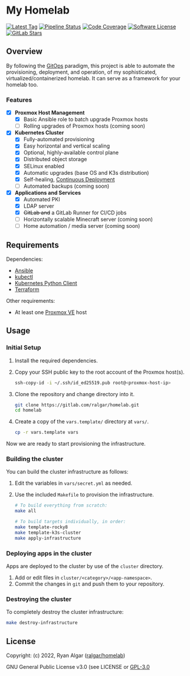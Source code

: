 # My Homelab

[![Latest Tag](https://img.shields.io/github/v/tag/ralgar/homelab?style=for-the-badge&logo=semver&logoColor=white)](https://github.com/ralgar/homelab/tags)
[![Pipeline Status](https://img.shields.io/gitlab/pipeline-status/ralgar/homelab?branch=feature%2Fk8s-rework&label=Pipeline&logo=gitlab&style=for-the-badge)](https://gitlab.com/ralgar/homelab/-/pipelines)
[![Code Coverage](https://img.shields.io/gitlab/coverage/ralgar/homelab/master?label=Coverage&logo=gitlab&style=for-the-badge)](https://gitlab.com/ralgar/homelab)
[![Software License](https://img.shields.io/badge/License-GPL--3.0-orange?style=for-the-badge&logo=gnu&logoColor=white)](https://www.gnu.org/licenses/gpl-3.0.html)
[![GitLab Stars](https://img.shields.io/gitlab/stars/ralgar/homelab?color=gold&label=Stars&logo=gitlab&style=for-the-badge)](https://gitlab.com/ralgar/homelab)

## Overview

By following the [GitOps](https://about.gitlab.com/topics/gitops) paradigm, this
 project is able to automate the provisioning, deployment, and operation, of my
 sophisticated, virtualized/containerized homelab. It can serve as a framework
 for your homelab too.

### Features

- [x] **Proxmox Host Management**
  - [x] Basic Ansible role to batch upgrade Proxmox hosts
  - [ ] Rolling upgrades of Proxmox hosts (coming soon)
- [x] **Kubernetes Cluster**
  - [x] Fully-automated provisioning
  - [x] Easy horizontal and vertical scaling
  - [x] Optional, highly-available control plane
  - [x] Distributed object storage
  - [x] SELinux enabled
  - [x] Automatic upgrades (base OS and K3s distribution)
  - [x] Self-healing, [Continuous Deployment](https://about.gitlab.com/blog/2016/08/05/continuous-integration-delivery-and-deployment-with-gitlab)
  - [ ] Automated backups (coming soon)
- [x] **Applications and Services**
  - [x] Automated PKI
  - [x] LDAP server
  - [x] ~~GitLab and~~ a GitLab Runner for CI/CD jobs
  - [ ] Horizontally scalable Minecraft server (coming soon)
  - [ ] Home automation / media server (coming soon)

## Requirements

Dependencies:

- [Ansible](https://www.ansible.com/)
- [kubectl](https://kubernetes.io/docs/reference/kubectl/)
- [Kubernetes Python Client](https://github.com/kubernetes-client/python/)
- [Terraform](https://www.terraform.io/)

Other requirements:

- At least one [Proxmox VE](https://www.proxmox.com/) host

## Usage

### Initial Setup

1. Install the required dependencies.
1. Copy your SSH public key to the root account of the Proxmox host(s).

   ```sh
   ssh-copy-id -i ~/.ssh/id_ed25519.pub root@<proxmox-host-ip>
   ```

1. Clone the repository and change directory into it.

   ```sh
   git clone https://gitlab.com/ralgar/homelab.git
   cd homelab
   ```

1. Create a copy of the `vars.template/` directory at `vars/`.

   ```sh
   cp -r vars.template vars
   ```

Now we are ready to start provisioning the infrastructure.

### Building the cluster

You can build the cluster infrastructure as follows:

1. Edit the variables in `vars/secret.yml` as needed.
1. Use the included `Makefile` to provision the infrastructure.

   ```sh
   # To build everything from scratch:
   make all

   # To build targets individually, in order:
   make template-rocky8
   make template-k3s-cluster
   make apply-infrastructure
   ```

### Deploying apps in the cluster

Apps are deployed to the cluster by use of the `cluster` directory.

1. Add or edit files in `cluster/<category>/<app-namespace>`.
1. Commit the changes in `git` and push them to your repository.

### Destroying the cluster

To completely destroy the cluster infrastructure:

```sh
make destroy-infrastructure
```

## License

Copyright: (c) 2022, Ryan Algar ([ralgar/homelab](https://gitlab.com/ralgar/homelab))

GNU General Public License v3.0 (see LICENSE or [GPL-3.0](https://www.gnu.org/licenses/gpl-3.0.txt)

